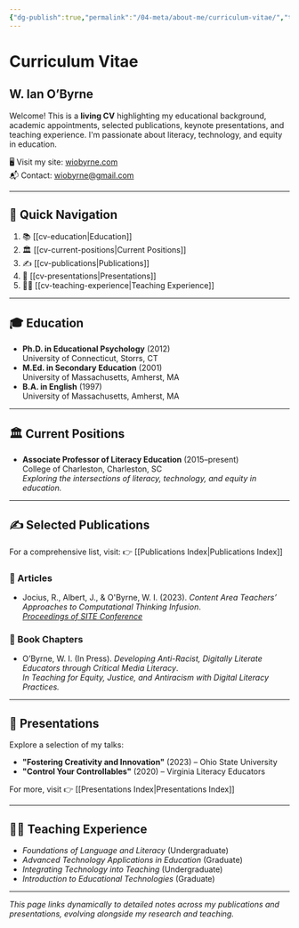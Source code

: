 ```yaml
---
{"dg-publish":true,"permalink":"/04-meta/about-me/curriculum-vitae/","title":"Curriculum Vitae","tags":["CV","profile"]}
---
```



# Curriculum Vitae  
## W. Ian O’Byrne

Welcome! This is a **living CV** highlighting my educational background, academic appointments, selected publications, keynote presentations, and teaching experience. I'm passionate about literacy, technology, and equity in education.

🖥️ Visit my site: [wiobyrne.com](https://wiobyrne.com)  
📬 Contact: [wiobyrne@gmail.com](mailto:wiobyrne@gmail.com)

---

## 🧭 Quick Navigation
1. 📚 [[cv-education\|Education]]  
2. 🏛️ [[cv-current-positions\|Current Positions]]  
3. ✍️ [[cv-publications\|Publications]]  
4. 🎤 [[cv-presentations\|Presentations]]  
5. 👩‍🏫 [[cv-teaching-experience\|Teaching Experience]]  

---

## 🎓 Education
- **Ph.D. in Educational Psychology** (2012)  
  University of Connecticut, Storrs, CT  
- **M.Ed. in Secondary Education** (2001)  
  University of Massachusetts, Amherst, MA  
- **B.A. in English** (1997)  
  University of Massachusetts, Amherst, MA  

---

## 🏛️ Current Positions
- **Associate Professor of Literacy Education** (2015–present)  
  College of Charleston, Charleston, SC  
  *Exploring the intersections of literacy, technology, and equity in education.*

---

## ✍️ Selected Publications  
For a comprehensive list, visit: 👉 [[Publications Index\|Publications Index]]

### 📰 Articles  
- Jocius, R., Albert, J., & O'Byrne, W. I. (2023). *Content Area Teachers’ Approaches to Computational Thinking Infusion*.  
  _[Proceedings of SITE Conference](https://www.learntechlib.org/primary/p/221846/)_

### 📘 Book Chapters  
- O’Byrne, W. I. (In Press). *Developing Anti-Racist, Digitally Literate Educators through Critical Media Literacy*.  
  _In Teaching for Equity, Justice, and Antiracism with Digital Literacy Practices._

---

## 🎤 Presentations
Explore a selection of my talks:

- **"Fostering Creativity and Innovation"** (2023) – Ohio State University  
- **"Control Your Controllables"** (2020) – Virginia Literacy Educators  

For more, visit 👉 [[Presentations Index\|Presentations Index]]

---

## 👩‍🏫 Teaching Experience  
- *Foundations of Language and Literacy* (Undergraduate)  
- *Advanced Technology Applications in Education* (Graduate)  
- *Integrating Technology into Teaching* (Undergraduate)  
- *Introduction to Educational Technologies* (Graduate)

---

_This page links dynamically to detailed notes across my publications and presentations, evolving alongside my research and teaching._
